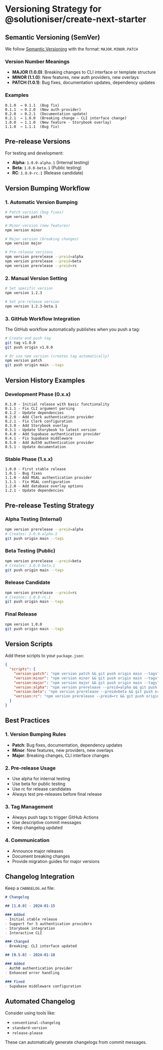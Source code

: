 # Versioning Strategy for @solutioniser/create-next-starter

## Semantic Versioning (SemVer)

We follow [Semantic Versioning](https://semver.org/) with the format: `MAJOR.MINOR.PATCH`

### Version Number Meanings

- **MAJOR (1.0.0)**: Breaking changes to CLI interface or template structure
- **MINOR (1.1.0)**: New features, new auth providers, new overlays
- **PATCH (1.0.1)**: Bug fixes, documentation updates, dependency updates

### Examples

```
0.1.0  → 0.1.1  (Bug fix)
0.1.1  → 0.2.0  (New auth provider)
0.2.0  → 0.2.1  (Documentation update)
0.2.1  → 1.0.0  (Breaking change - CLI interface change)
1.0.0  → 1.1.0  (New feature - Storybook overlay)
1.1.0  → 1.1.1  (Bug fix)
```

## Pre-release Versions

For testing and development:

- **Alpha**: `1.0.0-alpha.1` (Internal testing)
- **Beta**: `1.0.0-beta.1` (Public testing)
- **RC**: `1.0.0-rc.1` (Release candidate)

## Version Bumping Workflow

### 1. Automatic Version Bumping

```bash
# Patch version (bug fixes)
npm version patch

# Minor version (new features)
npm version minor

# Major version (breaking changes)
npm version major

# Pre-release versions
npm version prerelease --preid=alpha
npm version prerelease --preid=beta
npm version prerelease --preid=rc
```

### 2. Manual Version Setting

```bash
# Set specific version
npm version 1.2.3

# Set pre-release version
npm version 1.2.3-beta.1
```

### 3. GitHub Workflow Integration

The GitHub workflow automatically publishes when you push a tag:

```bash
# Create and push tag
git tag v1.0.0
git push origin v1.0.0

# Or use npm version (creates tag automatically)
npm version patch
git push origin main --tags
```

## Version History Examples

### Development Phase (0.x.x)
```
0.1.0 - Initial release with basic functionality
0.1.1 - Fix CLI argument parsing
0.1.2 - Update dependencies
0.2.0 - Add Clerk authentication provider
0.2.1 - Fix Clerk configuration
0.3.0 - Add Storybook overlay
0.3.1 - Update Storybook to latest version
0.4.0 - Add Supabase authentication provider
0.4.1 - Fix Supabase middleware
0.5.0 - Add Auth0 authentication provider
0.5.1 - Update documentation
```

### Stable Phase (1.x.x)
```
1.0.0 - First stable release
1.0.1 - Bug fixes
1.1.0 - Add MSAL authentication provider
1.1.1 - Fix MSAL configuration
1.2.0 - Add database overlay options
1.2.1 - Update dependencies
```

## Pre-release Testing Strategy

### Alpha Testing (Internal)
```bash
npm version prerelease --preid=alpha
# Creates: 1.0.0-alpha.1
git push origin main --tags
```

### Beta Testing (Public)
```bash
npm version prerelease --preid=beta
# Creates: 1.0.0-beta.1
git push origin main --tags
```

### Release Candidate
```bash
npm version prerelease --preid=rc
# Creates: 1.0.0-rc.1
git push origin main --tags
```

### Final Release
```bash
npm version 1.0.0
git push origin main --tags
```

## Version Scripts

Add these scripts to your `package.json`:

```json
{
  "scripts": {
    "version:patch": "npm version patch && git push origin main --tags",
    "version:minor": "npm version minor && git push origin main --tags",
    "version:major": "npm version major && git push origin main --tags",
    "version:alpha": "npm version prerelease --preid=alpha && git push origin main --tags",
    "version:beta": "npm version prerelease --preid=beta && git push origin main --tags",
    "version:rc": "npm version prerelease --preid=rc && git push origin main --tags"
  }
}
```

## Best Practices

### 1. Version Bumping Rules
- **Patch**: Bug fixes, documentation, dependency updates
- **Minor**: New features, new providers, new overlays
- **Major**: Breaking changes, CLI interface changes

### 2. Pre-release Usage
- Use alpha for internal testing
- Use beta for public testing
- Use rc for release candidates
- Always test pre-releases before final release

### 3. Tag Management
- Always push tags to trigger GitHub Actions
- Use descriptive commit messages
- Keep changelog updated

### 4. Communication
- Announce major releases
- Document breaking changes
- Provide migration guides for major versions

## Changelog Integration

Keep a `CHANGELOG.md` file:

```markdown
# Changelog

## [1.0.0] - 2024-01-15

### Added
- Initial stable release
- Support for 5 authentication providers
- Storybook integration
- Interactive CLI

### Changed
- Breaking: CLI interface updated

## [0.5.0] - 2024-01-10

### Added
- Auth0 authentication provider
- Enhanced error handling

### Fixed
- Supabase middleware configuration
```

## Automated Changelog

Consider using tools like:
- `conventional-changelog`
- `standard-version`
- `release-please`

These can automatically generate changelogs from commit messages.
